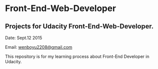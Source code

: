 # Front-End-Web-Developer

## Projects for Udacity Front-End-Web-Developer.

Date: Sept.12 2015

Email: wenboyu2208@gmail.com


This repository is for my learning process about Front-End Developer in Udacity.

